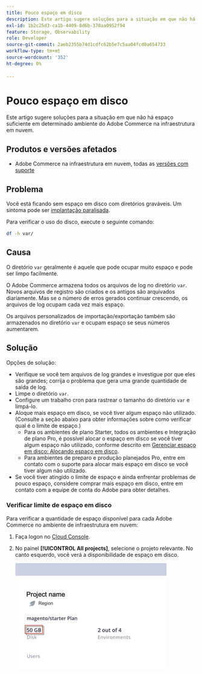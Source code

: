 ```yaml
---
title: Pouco espaço em disco
description: Este artigo sugere soluções para a situação em que não há espaço suficiente em determinado ambiente do Adobe Commerce na infraestrutura em nuvem.
exl-id: 1b2c25d3-ca1b-4409-8d6b-378aa0952f94
feature: Storage, Observability
role: Developer
source-git-commit: 2aeb2355b74d1cdfc62b5e7c5aa04fcd0a654733
workflow-type: tm+mt
source-wordcount: '352'
ht-degree: 0%

---
```


# Pouco espaço em disco

Este artigo sugere soluções para a situação em que não há espaço suficiente em determinado ambiente do Adobe Commerce na infraestrutura em nuvem.

## Produtos e versões afetados

* Adobe Commerce na infraestrutura em nuvem, todas as [versões com suporte](https://magento.com/sites/default/files/magento-software-lifecycle-policy.pdf)

## Problema

Você está ficando sem espaço em disco com diretórios graváveis. Um sintoma pode ser [implantação paralisada](/help/troubleshooting/deployment/deployment-stuck-with-unable-to-upload-the-application-to-the-remote-cluster-error.md).

Para verificar o uso do disco, execute o seguinte comando:

```bash
df -h var/
```

## Causa

O diretório `var` geralmente é aquele que pode ocupar muito espaço e pode ser limpo facilmente.

O Adobe Commerce armazena todos os arquivos de log no diretório `var`. Novos arquivos de registro são criados e os antigos são arquivados diariamente. Mas se o número de erros gerados continuar crescendo, os arquivos de log ocupam cada vez mais espaço.

Os arquivos personalizados de importação/exportação também são armazenados no diretório `var` e ocupam espaço se seus números aumentarem.

## Solução

Opções de solução:

* Verifique se você tem arquivos de log grandes e investigue por que eles são grandes; corrija o problema que gera uma grande quantidade de saída de log.
* Limpe o diretório `var`.
* Configure um trabalho cron para rastrear o tamanho do diretório `var` e limpá-lo.
* Aloque mais espaço em disco, se você tiver algum espaço não utilizado. (Consulte a seção abaixo para obter informações sobre como verificar qual é o limite de espaço.)
   * Para os ambientes de plano Starter, todos os ambientes e Integração de plano Pro, é possível alocar o espaço em disco se você tiver algum espaço não utilizado, conforme descrito em [Gerenciar espaço em disco: Alocando espaço em disco](https://experienceleague.adobe.com/pt-br/docs/commerce-cloud-service/user-guide/develop/storage/manage-disk-space#application-disk-space).
   * Para ambientes de preparo e produção planejados Pro, entre em contato com o suporte para alocar mais espaço em disco se você tiver algum não utilizado.
* Se você tiver atingido o limite de espaço e ainda enfrentar problemas de pouco espaço, considere comprar mais espaço em disco, entre em contato com a equipe de conta do Adobe para obter detalhes.

### Verificar limite de espaço em disco

Para verificar a quantidade de espaço disponível para cada Adobe Commerce no ambiente de infraestrutura em nuvem:

1. Faça logon no [Cloud Console](https://console.adobecommerce.com).
1. No painel **[!UICONTROL All projects]**, selecione o projeto relevante. No canto esquerdo, você verá a disponibilidade de espaço em disco.

   ![espaço_projeto.png](/help/troubleshooting/miscellaneous/assets/project_space.png)
